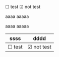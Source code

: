 ☐ test
☑ not test

aaaa
aaaaa

aaaa
aaaaa


<!-- word param useCheckbox "" -->
|ssss|dddd|
|----|----|
|   ☐ test |  ☑ not test  |
